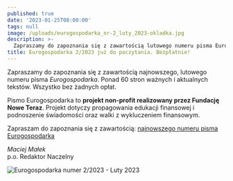 ```yaml
---
published: true
date: '2023-01-25T08:00:00'
tags: null
image: /uploads/eurogospodarka_nr-2_luty_2023-okladka.jpg
description: >-
  Zapraszamy do zapoznania się z zawartością lutowego numeru pisma Eurogospodarka. Ponad 60 stron ważnych i aktualnych tekstów. Do poczytania... bez opłat. 
title: Eurogospodarka 2/2023 już do poczytania. Bezpłatnie!
---
```


Zapraszamy do zapoznania się z zawartością najnowszego, lutowego numeru pisma *Eurogospodarka*. Ponad 60 stron ważnych i aktualnych tekstów. Wszystko bez żadnych opłat. 

Pismo Eurogospodarka to **projekt non-profit realizowany przez Fundację Nowe Teraz**. Projekt dotyczy propagowania edukacji finansowej i podnoszenie świadomości oraz walki z wykluczeniem finansowym.

Zapraszam do zapoznania się z zawartością: [najnowszego numeru pisma Eurogospodarka](https://eurogospodarka.eu/eurogospodarka-luty-2023/)

*Maciej Małek*   
p.o. Redaktor Naczelny

![Eurogospodarka numer 2/2023 - Luty 2023](/uploads/eurogospodarka_nr-2_luty_2023-spis-tresci.jpg)
